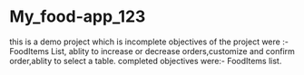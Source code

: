 # My_food-app_123
this is a demo project which is incomplete
objectives of the project were :-
FoodItems List, ablity to increase or decrease orders,customize and confirm order,ablity to select a table.
completed objectives were:-
FoodItems list.
